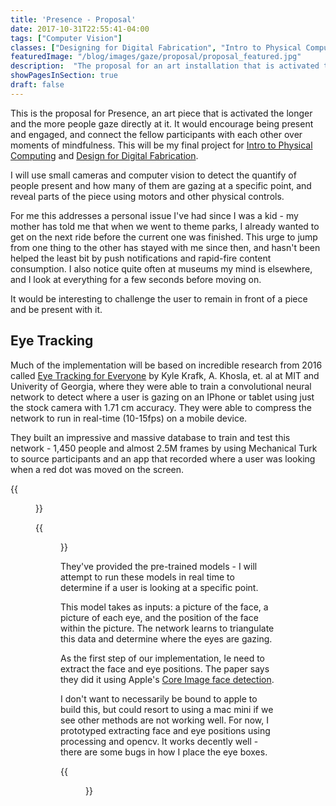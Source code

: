 ```yaml
---
title: 'Presence - Proposal'
date: 2017-10-31T22:55:41-04:00
tags: ["Computer Vision"]
classes: ["Designing for Digital Fabrication", "Intro to Physical Computing"]
featuredImage: "/blog/images/gaze/proposal/proposal_featured.jpg"
description:  "The proposal for an art installation that is activated the longer and the more people gaze directly at it.  It would encourage being present and engaged, and connect the fellow participants with each other over moments of mindfulness.  This will be my final project for Intro to Physical Computing and Design for Digital Fabrication."
showPagesInSection: true
draft: false
---
```


This is the proposal for Presence, an art piece that is activated the longer and the more people gaze directly at it.  It would encourage
being present and engaged, and connect the fellow participants with each other over moments of mindfulness.  This will be
my final project for [Intro to Physical Computing](/blog/tags/physical-computing) and [Design for Digital Fabrication](digital-fabrication).

I will use small cameras and computer vision to detect the quantify of people present and how many of them are gazing at a specific point,
and reveal parts of the piece using motors and other physical controls.

For me this addresses a personal issue I've had since I was a kid - my mother has told me that when we went to theme parks,
I already wanted to get on the next ride before the current one was finished. This urge to jump from one thing to the other has stayed with me since then, and hasn't been helped
the least bit by push notifications and rapid-fire content consumption.  I also notice quite often at museums my mind is elsewhere, and I look at everything for a few seconds before moving on.

It would be interesting to challenge the user to remain in front of a piece and be present with it.

## Eye Tracking
Much of the implementation will be based on incredible research from 2016 called [Eye Tracking for Everyone](http://gazecapture.csail.mit.edu/) by Kyle Krafk, A. Khosla, et. al at MIT and Univerity of Georgia,
where they were able to train a convolutional neural network to detect where a user is gazing on an IPhone or tablet using just the stock camera with 1.71 cm accuracy.  They were able to compress the
network to run in real-time (10-15fps) on a mobile device.

They built an impressive and massive database to train and test this network - 1,450 people and almost 2.5M frames by using Mechanical Turk to source participants and an app that recorded
where a user was looking when a red dot was moved on the screen.

{{<figure src="/blog/images/gaze/proposal/testdata.png" caption="Some of the images they used to train the network">}}

{{<figure src="/blog/images/gaze/proposal/convnet.png" caption="The convolution neural network architecture.  See the research paper for details." link="http://gazecapture.csail.mit.edu/cvpr2016_gazecapture.pdf">}}

They've provided the pre-trained models - I will attempt to run these models in real time to determine if a user is looking at a specific point.

This model takes as inputs: a picture of the face, a picture of each eye, and the position of the face within the picture.  The network learns to triangulate
this data and determine where the eyes are gazing.

As the first step of our implementation, Ie need to extract the face and eye positions.  The paper says they did it using Apple's [Core Image face detection](https://developer.apple.com/library/content/documentation/GraphicsImaging/Conceptual/CoreImaging/ci_detect_faces/ci_detect_faces.html).

I don't want to necessarily be bound to apple to build this, but could resort to using a mac mini if we see other methods are not working well.  For now, I prototyped
extracting face and eye positions using processing and opencv.  It works decently well - there are some bugs in how I place the eye boxes.

{{<figure src="/blog/images/gaze/proposal/face_detect.gif" caption="First stab at face and eye detection with OpenCV">}}
